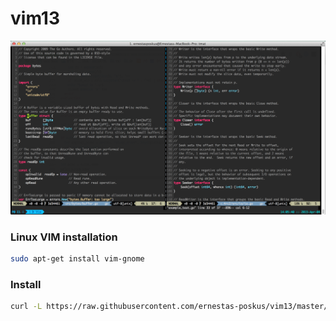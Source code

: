 # vim13

![NEOVIM](/doc/looks.png)

### Linux VIM installation

```bash
sudo apt-get install vim-gnome
```

### Install

```bash
curl -L https://raw.githubusercontent.com/ernestas-poskus/vim13/master/install | bash
```
